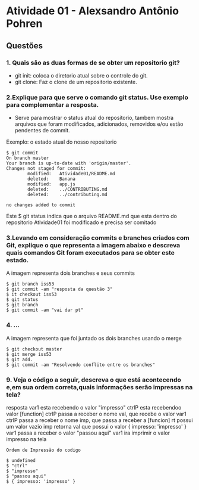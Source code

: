 # Atividade 01 - Alexsandro Antônio Pohren

## Questões

### 1. Quais são as duas formas de se obter um repositorio git?

- git init: coloca o diretorio atual sobre o controle do git.
- git clone: Faz o clone de um repositorio existente.

### 2.Explique para que serve o comando git status. Use exemplo para complementar a resposta.

- Serve para mostrar o status atual do repositorio, tambem mostra arquivos que foram modificados, adicionados, removidos e/ou estão pendentes de commit.

Exemplo: o estado atual do nosso repositorio

```
$ git commit
On branch master
Your branch is up-to-date with 'origin/master'.
Changes not staged for commit:
        modified:   Atividade01/README.md
        deleted:    Banana
        modified:   app.js
        deleted:    ../CONTRIBUTING.md
        deleted:    ../contributing.md

no changes added to commit
```
Este  $ git status indica que o arquivo README.md que esta dentro do repositorio Atividade01 foi modificado e precisa ser comitado

### 3.Levando em consideração commits e branches criados com Git, explique o que representa a imagem abaixo e descreva quais comandos Git foram executados para se obter este estado.

A imagem representa dois branches e seus commits

```
$ git branch iss53
$ git commit -am "resposta da questão 3"
$ it checkout iss53
$ git status
$ git branch
$ git commit -am "vai dar pt"
```

### 4. ...

A imagem representa que foi juntado os dois branches usando o merge
```
$ git checkout master
$ git merge iss53
$ git add.
$ git commit -am "Resolvendo conflito entre os branches"
```
### 9. Veja o código a seguir, descreva o que está acontecendo e,em sua ordem correta,quais informações serão impressas na tela?


resposta
var1 esta recebendo o valor "impresso"
ctrlP esta recebendoo valor [function]
ctrlP passa a receber o nome val, que recebe o valor var1
ctrlP passa a receber o nome imp, que passa a receber a [funcion]
rt possui um valor vazio
imp retorna val que possui o valor { impresso: 'impresso' }
var1 passa a receber o valor "passou aqui"
var1 ira imprimir o valor impresso na tela


```
Ordem de Impressão do codigo

$ undefined
$ "ctrl"
$ "impresso"
$ "passou aqui"
$ { impresso: 'impresso' }
```
